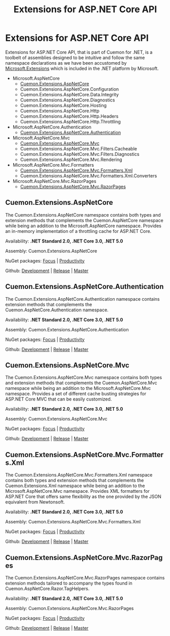 ﻿---
uid: extensions-aspnet-md
title: Extensions for ASP.NET Core API
---
# Extensions for ASP.NET Core API

Extensions for ASP.NET Core API, that is part of Cuemon for .NET, is a toolbelt of assemblies designed to be intuitive and follow the same namespace declarations as we have been accustomed by [Microsoft.Extensions](https://docs.microsoft.com/en-us/dotnet/api/?view=dotnet-plat-ext-5.0) which is included in the .NET platform by Microsoft.

+ Microsoft.AspNetCore
  + [Cuemon.Extensions.AspNetCore](#cuemonextensionsaspnetcore)
  + Cuemon.Extensions.AspNetCore.Configuration
  + Cuemon.Extensions.AspNetCore.Data.Integrity
  + Cuemon.Extensions.AspNetCore.Diagnostics
  + Cuemon.Extensions.AspNetCore.Hosting
  + Cuemon.Extensions.AspNetCore.Http
  + Cuemon.Extensions.AspNetCore.Http.Headers
  + Cuemon.Extensions.AspNetCore.Http.Throttling
+ Microsoft.AspNetCore.Authentication
  + [Cuemon.Extensions.AspNetCore.Authentication](#cuemonextensionsaspnetcoreauthentication)
+ Microsoft.AspNetCore.Mvc
  + [Cuemon.Extensions.AspNetCore.Mvc](#cuemonextensionsaspnetcoremvc)
  + Cuemon.Extensions.AspNetCore.Mvc.Filters.Cacheable
  + Cuemon.Extensions.AspNetCore.Mvc.Filters.Diagnostics
  + Cuemon.Extensions.AspNetCore.Mvc.Rendering
+ Microsoft.AspNetCore.Mvc.Formatters
  + [Cuemon.Extensions.AspNetCore.Mvc.Formatters.Xml](#cuemonextensionsaspnetcoremvcformattersxml)
  + Cuemon.Extensions.AspNetCore.Mvc.Formatters.Xml.Converters
+ Microsoft.AspNetCore.Mvc.RazorPages
  + [Cuemon.Extensions.AspNetCore.Mvc.RazorPages](#cuemonextensionsaspnetcoremvcrazorpages)

## Cuemon.Extensions.AspNetCore

The Cuemon.Extensions.AspNetCore namespace contains both types and extension methods that complements the Cuemon.AspNetCore namespace while being an addition to the Microsoft.AspNetCore namespace. Provides an in-memory implementation of a throttling cache for ASP.NET Core.

Availability: **.NET Standard 2.0, .NET Core 3.0, .NET 5.0**

Assembly: Cuemon.Extensions.AspNetCore

NuGet packages: [Focus](https://www.nuget.org/packages/Cuemon.Extensions.AspNetCore) | [Productivity](https://www.nuget.org/packages/Cuemon.AspNetCore.App)

Github: [Development](https://github.com/gimlichael/Cuemon/tree/development/src/Cuemon.Extensions.AspNetCore) | [Release](https://github.com/gimlichael/Cuemon/tree/release/src/Cuemon.Extensions.AspNetCore) | [Master](https://github.com/gimlichael/Cuemon/tree/master/src/Cuemon.Extensions.AspNetCore)

## Cuemon.Extensions.AspNetCore.Authentication

The Cuemon.Extensions.AspNetCore.Authentication namespace contains extension methods that complements the Cuemon.AspNetCore.Authentication namespace.

Availability: **.NET Standard 2.0, .NET Core 3.0, .NET 5.0**

Assembly: Cuemon.Extensions.AspNetCore.Authentication

NuGet packages: [Focus](https://www.nuget.org/packages/Cuemon.Extensions.AspNetCore.Authentication) | [Productivity](https://www.nuget.org/packages/Cuemon.AspNetCore.App)

Github: [Development](https://github.com/gimlichael/Cuemon/tree/development/src/Cuemon.Extensions.AspNetCore.Authentication) | [Release](https://github.com/gimlichael/Cuemon/tree/release/src/Cuemon.Extensions.AspNetCore.Authentication) | [Master](https://github.com/gimlichael/Cuemon/tree/master/src/Cuemon.Extensions.AspNetCore.Authentication)

## Cuemon.Extensions.AspNetCore.Mvc

The Cuemon.Extensions.AspNetCore.Mvc namespace contains both types and extension methods that complements the Cuemon.AspNetCore.Mvc namespace while being an addition to the Microsoft.AspNetCore.Mvc namespace. Provides a set of different cache busting strategies for ASP.NET Core MVC that can be easily customized.

Availability: **.NET Standard 2.0, .NET Core 3.0, .NET 5.0**

Assembly: Cuemon.Extensions.AspNetCore.Mvc

NuGet packages: [Focus](https://www.nuget.org/packages/Cuemon.Extensions.AspNetCore.Mvc) | [Productivity](https://www.nuget.org/packages/Cuemon.AspNetCore.App)

Github: [Development](https://github.com/gimlichael/Cuemon/tree/development/src/Cuemon.Extensions.AspNetCore.Mvc) | [Release](https://github.com/gimlichael/Cuemon/tree/release/src/Cuemon.Extensions.AspNetCore.Mvc) | [Master](https://github.com/gimlichael/Cuemon/tree/master/src/Cuemon.Extensions.AspNetCore.Mvc)

## Cuemon.Extensions.AspNetCore.Mvc.Formatters.Xml

The Cuemon.Extensions.AspNetCore.Mvc.Formatters.Xml namespace contains both types and extension methods that complements the Cuemon.Extensions.Xml namespace while being an addition to the Microsoft.AspNetCore.Mvc namespace. Provides XML formatters for ASP.NET Core that offers same flexibility as the one provided by the JSON equivalent from Newtonsoft.

Availability: **.NET Standard 2.0, .NET Core 3.0, .NET 5.0**

Assembly: Cuemon.Extensions.AspNetCore.Mvc.Formatters.Xml

NuGet packages: [Focus](https://www.nuget.org/packages/Cuemon.Extensions.AspNetCore.Mvc.Formatters.Xml) | [Productivity](https://www.nuget.org/packages/Cuemon.AspNetCore.App)

Github: [Development](https://github.com/gimlichael/Cuemon/tree/development/src/Cuemon.Extensions.AspNetCore.Mvc.Formatters.Xml) | [Release](https://github.com/gimlichael/Cuemon/tree/release/src/Cuemon.Extensions.AspNetCore.Mvc.Formatters.Xml) | [Master](https://github.com/gimlichael/Cuemon/tree/master/src/Cuemon.Extensions.AspNetCore.Mvc.Formatters.Xml)

## Cuemon.Extensions.AspNetCore.Mvc.RazorPages

The Cuemon.Extensions.AspNetCore.Mvc.RazorPages namespace contains extension methods tailored to accompany the types found in Cuemon.AspNetCore.Razor.TagHelpers.

Availability: **.NET Standard 2.0, .NET Core 3.0, .NET 5.0**

Assembly: Cuemon.Extensions.AspNetCore.Mvc.RazorPages

NuGet packages: [Focus](https://www.nuget.org/packages/Cuemon.Extensions.AspNetCore.Mvc.RazorPages) | [Productivity](https://www.nuget.org/packages/Cuemon.AspNetCore.App)

Github: [Development](https://github.com/gimlichael/Cuemon/tree/development/src/Cuemon.Extensions.AspNetCore.Mvc.RazorPages) | [Release](https://github.com/gimlichael/Cuemon/tree/release/src/Cuemon.Extensions.AspNetCore.Mvc.RazorPages) | [Master](https://github.com/gimlichael/Cuemon/tree/master/src/Cuemon.Extensions.AspNetCore.Mvc.RazorPages)